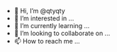 - 👋 Hi, I’m @qtyqty
- 👀 I’m interested in ...
- 🌱 I’m currently learning ...
- 💞️ I’m looking to collaborate on ...
- 📫 How to reach me ...

<!---
qtyqty/qtyqty is a ✨ special ✨ repository because its `README.md` (this file) appears on your GitHub profile.
You can click the Preview link to take a look at your changes.
--->
